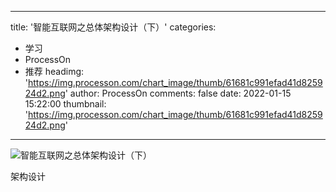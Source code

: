 
---
title: '智能互联网之总体架构设计（下）'
categories: 
 - 学习
 - ProcessOn
 - 推荐
headimg: 'https://img.processon.com/chart_image/thumb/61681c991efad41d825924d2.png'
author: ProcessOn
comments: false
date: 2022-01-15 15:22:00
thumbnail: 'https://img.processon.com/chart_image/thumb/61681c991efad41d825924d2.png'
---

<div>   
<img class="thumb" alt="智能互联网之总体架构设计（下）" src="https://img.processon.com/chart_image/thumb/61681c991efad41d825924d2.png" referrerpolicy="no-referrer">
<p>架构设计</p>  
</div>
            